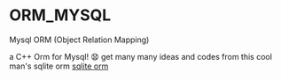 # ORM_MYSQL
Mysql ORM (Object Relation Mapping)

a C++ Orm for Mysql!
:anguished: get many many ideas and codes from this cool man's sqlite orm [sqlite orm](https://github.com/BOT-Man-JL/ORM-Lite) 


